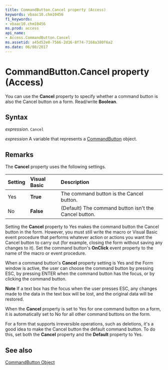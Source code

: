 ```yaml
---
title: CommandButton.Cancel property (Access)
keywords: vbaac10.chm10456
f1_keywords:
- vbaac10.chm10456
ms.prod: access
api_name:
- Access.CommandButton.Cancel
ms.assetid: a45d52e0-7566-2d16-8f74-7168a380f6a2
ms.date: 06/08/2017
---
```



# CommandButton.Cancel property (Access)

You can use the  **Cancel** property to specify whether a command button is also the Cancel button on a form. Read/write **Boolean**.


## Syntax

 _expression_. `Cancel`

 _expression_ A variable that represents a [CommandButton](Access.CommandButton.md) object.


## Remarks

The  **Cancel** property uses the following settings.



|**Setting**|**Visual Basic**|**Description**|
|:-----|:-----|:-----|
|Yes|**True**|The command button is the Cancel button.|
|No|**False**|(Default) The command button isn't the Cancel button.|

Setting the  **Cancel** property to Yes makes the command button the Cancel button in the form. However, you must still write the macro or Visual Basic event procedure that performs whatever action or actions you want the Cancel button to carry out (for example, closing the form without saving any changes to it). Set the command button's **OnClick** event property to the name of the macro or event procedure.

When a command button's  **Cancel** property setting is Yes and the Form window is active, the user can choose the command button by pressing ESC, by pressing ENTER when the command button has the focus, or by clicking the command button.


 **Note**  If a text box has the focus when the user presses ESC, any changes made to the data in the text box will be lost, and the original data will be restored.

When the  **Cancel** property is set to Yes for one command button on a form, it is automatically set to No for all other command buttons on the form.

For a form that supports irreversible operations, such as deletions, it's a good idea to make the Cancel button the default command button. To do this, set both the  **Cancel** property and the **Default** property to Yes.


## See also


[CommandButton Object](Access.CommandButton.md)

